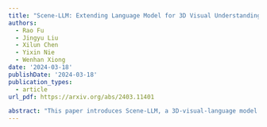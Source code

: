 ```yaml
---
title: "Scene-LLM: Extending Language Model for 3D Visual Understanding and Reasoning"
authors:
  - Rao Fu
  - Jingyu Liu
  - Xilun Chen
  - Yixin Nie
  - Wenhan Xiong
date: '2024-03-18'
publishDate: '2024-03-18'
publication_types:
  - article
url_pdf: https://arxiv.org/abs/2403.11401

abstract: "This paper introduces Scene-LLM, a 3D-visual-language model that enhances embodied agents' abilities in interactive 3D indoor environments by integrating the reasoning strengths of Large Language Models (LLMs). Scene-LLM adopts a hybrid 3D visual feature representation, that incorporates dense spatial information and supports scene state updates. The model employs a projection layer to efficiently project these features in the pre-trained textual embedding space, enabling effective interpretation of 3D visual information. Unique to our approach is the integration of both scene-level and ego-centric 3D information. This combination is pivotal for interactive planning, where scene-level data supports global planning and ego-centric data is important for localization. Notably, we use ego-centric 3D frame features for feature alignment, an efficient technique that enhances the model's ability to align features of small objects within the scene. Our experiments with Scene-LLM demonstrate its strong capabilities in dense captioning, question answering, and interactive planning. We believe Scene-LLM advances the field of 3D visual understanding and reasoning, offering new possibilities for sophisticated agent interactions in indoor settings. "
---
```

